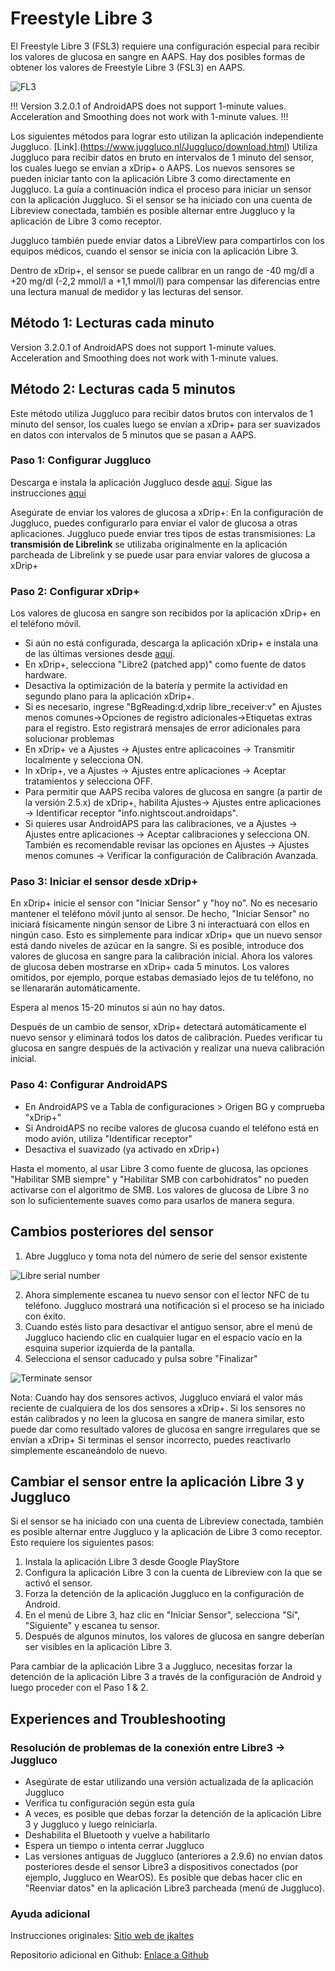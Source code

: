 # **Freestyle Libre 3**

El Freestyle Libre 3 (FSL3) requiere una configuración especial para recibir los valores de glucosa en sangre en AAPS. Hay dos posibles formas de obtener los valores de Freestyle Libre 3 (FSL3) en AAPS.

![FL3](https://github.com/blaqone/AndroidAPSdocs/assets/37814299/d912c1d3-06d2-4b58-ad7c-025ca1980fae)

!!! Version 3.2.0.1 of AndroidAPS does not support 1-minute values. Acceleration and Smoothing does not work with 1-minute values. !!!

Los siguientes métodos para lograr esto utilizan la aplicación independiente Juggluco. [Link].(https://www.juggluco.nl/Juggluco/download.html) Utiliza Juggluco para recibir datos en bruto en intervalos de 1 minuto del sensor, los cuales luego se envían a xDrip+ o AAPS. Los nuevos sensores se pueden iniciar tanto con la aplicación Libre 3 como directamente en Juggluco. La guía a continuación indica el proceso para iniciar un sensor con la aplicación Juggluco. Si el sensor se ha iniciado con una cuenta de Libreview conectada, también es posible alternar entre Juggluco y la aplicación de Libre 3 como receptor.

Juggluco también puede enviar datos a LibreView para compartirlos con los equipos médicos, cuando el sensor se inicia con la aplicación Libre 3.

Dentro de xDrip+, el sensor se puede calibrar en un rango de -40 mg/dl a +20 mg/dl (-2,2 mmol/l a +1,1 mmol/l) para compensar las diferencias entre una lectura manual de medidor y las lecturas del sensor.

## Método 1: Lecturas cada minuto
Version 3.2.0.1 of AndroidAPS does not support 1-minute values. Acceleration and Smoothing does not work with 1-minute values.


## Método 2: Lecturas cada 5 minutos
Este método utiliza Juggluco para recibir datos brutos con intervalos de 1 minuto del sensor, los cuales luego se envían a xDrip+ para ser suavizados en datos con intervalos de 5 minutos que se pasan a AAPS.

### Paso 1: Configurar Juggluco
Descarga e instala la aplicación Juggluco desde [aquí](https://www.juggluco.nl/Juggluco/download.html). Sigue las instrucciones [aquí](https://www.juggluco.nl/Juggluco/libre3/)

Asegúrate de enviar los valores de glucosa a xDrip+: En la configuración de Juggluco, puedes configurarlo para enviar el valor de glucosa a otras aplicaciones. Juggluco puede enviar tres tipos de estas transmisiones: La **transmisión de Librelink** se utilizaba originalmente en la aplicación parcheada de Librelink y se puede usar para enviar valores de glucosa a xDrip+

### Paso 2: Configurar xDrip+

Los valores de glucosa en sangre son recibidos por la aplicación xDrip+ en el teléfono móvil.

- Si aún no está configurada, descarga la aplicación xDrip+ e instala una de las últimas versiones desde [aquí](https://github.com/NightscoutFoundation/xDrip/releases).
- En xDrip+, selecciona "Libre2 (patched app)" como fuente de datos hardware.
- Desactiva la optimización de la batería y permite la actividad en segundo plano para la aplicación xDrip+.
- Si es necesario, ingrese "BgReading:d,xdrip libre_receiver:v" en Ajustes menos comunes->Opciones de registro adicionales->Etiquetas extras para el registro. Esto registrará mensajes de error adicionales para solucionar problemas
- En xDrip+ ve a Ajustes -> Ajustes entre aplicacoines -> Transmitir localmente y selecciona ON.
- In xDrip+, ve a Ajustes -> Ajustes entre aplicaciones -> Aceptar tratamientos y selecciona OFF.
- Para permitir que AAPS reciba valores de glucosa en sangre (a partir de la versión 2.5.x) de xDrip+, habilita Ajustes-> Ajustes entre aplicaciones -> Identificar receptor "info.nightscout.androidaps".
- Si quieres usar AndroidAPS para las calibraciones, ve a Ajustes -> Ajustes entre aplicaciones -> Aceptar calibraciones y selecciona ON. También es recomendable revisar las opciones en Ajustes -> Ajustes menos comunes -> Verificar la configuración de Calibración Avanzada.

### Paso 3: Iniciar el sensor desde xDrip+

En xDrip+ inicie el sensor con "Iniciar Sensor" y "hoy no". No es necesario mantener el teléfono móvil junto al sensor. De hecho, "Iniciar Sensor" no iniciará físicamente ningún sensor de Libre 3 ni interactuará con ellos en ningún caso. Esto es simplemente para indicar xDrip+ que un nuevo sensor está dando niveles de azúcar en la sangre. Si es posible, introduce dos valores de glucosa en sangre para la calibración inicial. Ahora los valores de glucosa deben mostrarse en xDrip+ cada 5 minutos. Los valores omitidos, por ejemplo, porque estabas demasiado lejos de tu teléfono, no se llenararán automáticamente.

Espera al menos 15-20 minutos si aún no hay datos.

Después de un cambio de sensor, xDrip+ detectará automáticamente el nuevo sensor y eliminará todos los datos de calibración. Puedes verificar tu glucosa en sangre después de la activación y realizar una nueva calibración inicial.

### Paso 4: Configurar AndroidAPS

- En AndroidAPS ve a Tabla de configuraciones > Origen BG y comprueba "xDrip+"
- Si AndroidAPS no recibe valores de glucosa cuando el teléfono está en modo avión, utiliza "Identificar receptor"
- Desactiva el suavizado (ya activado en xDrip+)

Hasta el momento, al usar Libre 3 como fuente de glucosa, las opciones "Habilitar SMB siempre" y "Habilitar SMB con carbohidratos" no pueden activarse con el algoritmo de SMB. Los valores de glucosa de Libre 3 no son lo suficientemente suaves como para usarlos de manera segura.



## Cambios posteriores del sensor

1. Abre Juggluco y toma nota del número de serie del sensor existente

![Libre serial number](../images/libre3/step\_13.jpg)

2. Ahora simplemente escanea tu nuevo sensor con el lector NFC de tu teléfono. Juggluco mostrará una notificación si el proceso se ha iniciado con éxito.
3. Cuando estés listo para desactivar el antiguo sensor, abre el menú de Juggluco haciendo clic en cualquier lugar en el espacio vacío en la esquina superior izquierda de la pantalla.
4. Selecciona el sensor caducado y pulsa sobre "Finalizar"

![Terminate sensor](../images/libre3/step\_14.jpg)

Nota: Cuando hay dos sensores activos, Juggluco enviará el valor más reciente de cualquiera de los dos sensores a xDrip+. Si los sensores no están calibrados y no leen la glucosa en sangre de manera similar, esto puede dar como resultado valores de glucosa en sangre irregulares que se envían a xDrip+ Si terminas el sensor incorrecto, puedes reactivarlo simplemente escaneándolo de nuevo.

## Cambiar el sensor entre la aplicación Libre 3 y Juggluco

Si el sensor se ha iniciado con una cuenta de Libreview conectada, también es posible alternar entre Juggluco y la aplicación de Libre 3 como receptor. Esto requiere los siguientes pasos:

1. Instala la aplicación Libre 3 desde Google PlayStore
2. Configura la aplicación Libre 3 con la cuenta de Libreview con la que se activó el sensor.
3. Forza la detención de la aplicación Juggluco en la configuración de Android.
4. En el menú de Libre 3, haz clic en "Iniciar Sensor", selecciona "Sí", "Siguiente" y escanea tu sensor.
5. Después de algunos minutos, los valores de glucosa en sangre deberían ser visibles en la aplicación Libre 3.

Para cambiar de la aplicación Libre 3 a Juggluco, necesitas forzar la detención de la aplicación Libre 3 a través de la configuración de Android y luego proceder con el Paso 1 & 2.

## Experiences and Troubleshooting

### Resolución de problemas de la conexión entre Libre3 -> Juggluco

- Asegúrate de estar utilizando una versión actualizada de la aplicación Juggluco
- Verifica tu configuración según esta guía
- A veces, es posible que debas forzar la detención de la aplicación Libre 3 y Juggluco y luego reiniciarla.
- Deshabilita el Bluetooth y vuelve a habilitarlo
- Espera un tiempo o intenta cerrar Juggluco
- Las versiones antiguas de Juggluco (anteriores a 2.9.6) no envían datos posteriores desde el sensor Libre3 a dispositivos conectados (por ejemplo, Juggluco en WearOS). Es posible que debas hacer clic en "Reenviar datos" en la aplicación Libre3 parcheada (menú de Juggluco).

### Ayuda adicional

Instrucciones originales: [Sitio web de jkaltes](https://www.juggluco.nl/Juggluco/libre3/)

Repositorio adicional en Github: [Enlace a Github](https://github.com/maheini/FreeStyle-Libre-3-patch)

